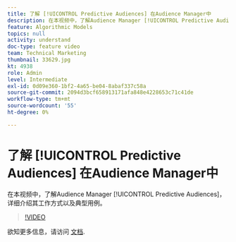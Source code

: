 ```yaml
---
title: 了解 [!UICONTROL Predictive Audiences] 在Audience Manager中
description: 在本视频中，了解Audience Manager [!UICONTROL Predictive Audiences]，详细介绍其工作方式以及典型用例。
feature: Algorithmic Models
topics: null
activity: understand
doc-type: feature video
team: Technical Marketing
thumbnail: 33629.jpg
kt: 4938
role: Admin
level: Intermediate
exl-id: 0d09e360-1bf2-4a65-be04-8abaf337c58a
source-git-commit: 2094d3bcf658913171afa848e4228653c71c41de
workflow-type: tm+mt
source-wordcount: '55'
ht-degree: 0%

---
```


# 了解 [!UICONTROL Predictive Audiences] 在Audience Manager中

在本视频中，了解Audience Manager [!UICONTROL Predictive Audiences]，详细介绍其工作方式以及典型用例。

>[!VIDEO](https://video.tv.adobe.com/v/33629/?quality=12)

欲知更多信息，请访问 [文档](https://experienceleague.adobe.com/docs/audience-manager/user-guide/features/algorithmic-models/predictive-audiences/predictive-audiences.html).
